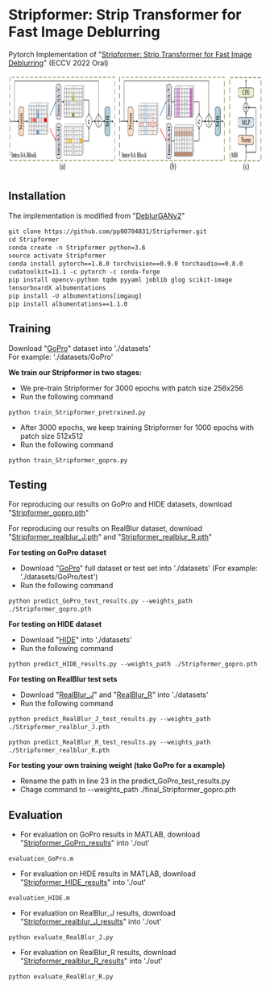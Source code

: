 # Stripformer: Strip Transformer for Fast Image Deblurring 
Pytorch Implementation of "[Stripformer: Strip Transformer for Fast Image Deblurring](https://arxiv.org/abs/2204.04627)" (ECCV 2022 Oral)

<img src="./Figure/Intra_Inter.PNG" width = "800" height = "200" div align=center />

## Installation
The implementation is modified from "[DeblurGANv2](https://github.com/VITA-Group/DeblurGANv2)"
```
git clone https://github.com/pp00704831/Stripformer.git
cd Stripformer
conda create -n Stripformer python=3.6
source activate Stripformer
conda install pytorch==1.8.0 torchvision==0.9.0 torchaudio==0.8.0 cudatoolkit=11.1 -c pytorch -c conda-forge
pip install opencv-python tqdm pyyaml joblib glog scikit-image tensorboardX albumentations
pip install -U albumentations[imgaug]
pip install albumentations==1.1.0
```


## Training
Download "[GoPro](https://drive.google.com/drive/folders/1BdV2l7A5MRXLWszGonMxR88eV27geb_n?usp=sharing)" dataset into './datasets' </br>
For example: './datasets/GoPro'

**We train our Stripformer in two stages:** </br>
* We pre-train Stripformer for 3000 epochs with patch size 256x256 </br> 
* Run the following command 
```
python train_Stripformer_pretrained.py
```

* After 3000 epochs, we keep training Stripformer for 1000 epochs with patch size 512x512 </br>
* Run the following command 
```
python train_Stripformer_gopro.py
```

## Testing
For reproducing our results on GoPro and HIDE datasets, download "[Stripformer_gopro.pth](https://drive.google.com/drive/folders/1YcIwqlgWQw_dhy_h0fqZlnKGptq1eVjZ?usp=sharing)"

For reproducing our results on RealBlur dataset, download "[Stripformer_realblur_J.pth](https://drive.google.com/drive/folders/1YcIwqlgWQw_dhy_h0fqZlnKGptq1eVjZ?usp=sharing)" and "[Stripformer_realblur_R.pth](https://drive.google.com/drive/folders/1YcIwqlgWQw_dhy_h0fqZlnKGptq1eVjZ?usp=sharing)"

**For testing on GoPro dataset** </br>
* Download "[GoPro](https://drive.google.com/drive/folders/1BdV2l7A5MRXLWszGonMxR88eV27geb_n?usp=sharing)" full dataset or test set into './datasets' (For example: './datasets/GoPro/test') </br>
* Run the following command
```
python predict_GoPro_test_results.py --weights_path ./Stripformer_gopro.pth 
```
**For testing on HIDE dataset** </br>
* Download "[HIDE](https://drive.google.com/drive/folders/1BdV2l7A5MRXLWszGonMxR88eV27geb_n?usp=sharing)" into './datasets' </br>
* Run the following command
```
python predict_HIDE_results.py --weights_path ./Stripformer_gopro.pth 
```
**For testing on RealBlur test sets** </br>
* Download "[RealBlur_J](https://drive.google.com/drive/folders/1BdV2l7A5MRXLWszGonMxR88eV27geb_n?usp=sharing)" and "[RealBlur_R](https://drive.google.com/drive/folders/1BdV2l7A5MRXLWszGonMxR88eV27geb_n?usp=sharing)" into './datasets' </br>
* Run the following command
```
python predict_RealBlur_J_test_results.py --weights_path ./Stripformer_realblur_J.pth 
```
```
python predict_RealBlur_R_test_results.py --weights_path ./Stripformer_realblur_R.pth 
```

**For testing your own training weight (take GoPro for a example)** </br>
* Rename the path in line 23 in the predict_GoPro_test_results.py </br>
* Chage command to --weights_path ./final_Stripformer_gopro.pth

## Evaluation
* For evaluation on GoPro results in MATLAB, download "[Stripformer_GoPro_results](https://drive.google.com/drive/folders/19uXbEEHojEwC29_jL8Gkd1jknc8kiRcR?usp=sharing)" into './out'
```
evaluation_GoPro.m
```
* For evaluation on HIDE results in MATLAB, download "[Stripformer_HIDE_results](https://drive.google.com/drive/folders/19uXbEEHojEwC29_jL8Gkd1jknc8kiRcR?usp=sharing)" into './out'
```
evaluation_HIDE.m
```
* For evaluation on RealBlur_J results, download "[Stripformer_realblur_J_results](https://drive.google.com/drive/folders/19uXbEEHojEwC29_jL8Gkd1jknc8kiRcR?usp=sharing)" into './out'
```
python evaluate_RealBlur_J.py
```
* For evaluation on RealBlur_R results, download "[Stripformer_realblur_R_results](https://drive.google.com/drive/folders/19uXbEEHojEwC29_jL8Gkd1jknc8kiRcR?usp=sharing)" into './out'
```
python evaluate_RealBlur_R.py
```
